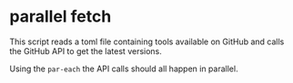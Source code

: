 # parallel fetch

This script reads a toml file containing tools available on GitHub and
calls the GitHub API to get the latest versions.

Using the `par-each` the API calls should all happen in parallel.
